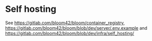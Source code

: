 # Self hosting

See https://gitlab.com/bloom42/bloom/container_registry, https://gitlab.com/bloom42/bloom/blob/dev/server/.env.example
and https://gitlab.com/bloom42/bloom/blob/dev/infra/self_hosting/

